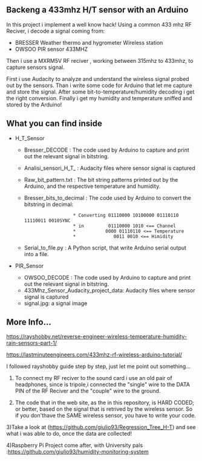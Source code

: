 ## Backeng a 433mhz H/T sensor with an Arduino

In this project i implement a well know hack!
Using a common 433 mhz RF Reciver, i decode a signal coming from:
  * BRESSER Weather thermo and hygrometer Wireless station 
  * OWSOO PIR sensor 433MHZ

Then i use a MXRM5V RF reciver , working between 315mhz to 433mhz, to capture sensors signal.

First i use Audacity to analyze and understand the wireless signal probed out by the sensors.
Than i write some code for Arduino that let me capture and store the signal.
After some bit-to-temperature/humidity decoding i get the right conversion.
Finally i get my humidity and temperature sniffed and stored by the Arduino!

## What you can find inside
* H_T_Sensor
  * Bresser_DECODE          : The code used by Arduino to capture and print out the relevant signal in bitstring.

  * Analisi_sensori_H_T_    : Audacity files where sensor signal is captured

  * Raw_bit_pattern.txt     : The bit string patterns printed out by the Arduino, and the respective temperature and humidity.

  * Bresser_bits_to_decimal : The code used by Arduino to convert the bitstring in decimal:
                          
                          * Converting 01110000 10100000 01110110 11110011 0010SYNC 
                          * in         01110000 1010 <== Channel
                          *           0000 01110110 <== Temperature
                          *              0011 0010 <== Himidity
                                         
  * Serial_to_file.py       : A Python script, that write Arduino serial output into a file.

* PIR_Sensor
  * OWSOO_DECODE : The code used by Arduino to capture and print out the relevant signal in bitstring.
  * 433Mhz_Sensor_Audacity_project_data:  Audacity files where sensor signal is captured
  * signal.jpg: a signal image
 ## More Info...

https://rayshobby.net/reverse-engineer-wireless-temperature-humidity-rain-sensors-part-1/

https://lastminuteengineers.com/433mhz-rf-wireless-arduino-tutorial/

I followed rayshobby guide step by step, just let me point out something...

1) To connect my RF reciver to the sound card i use an old pair of headphones, since is tripole,i connected the "single" 
wire to the DATA PIN of the RF Reciver and the "couple" wire to the ground.

2) The code that in the web site, as the in this repository, is HARD CODED; 
or better, based on the signal that is retrived by the wireless sensor. 
So if you don'thave the SAME wireless sensor, you have to write your code.

3)Take a look at (https://github.com/giulio93/Regression_Tree_H-T) and see what i was able to do, once the data are collected!

4)Raspberry Pi Project come after, with University pals :https://github.com/giulio93/humidity-monitoring-system



